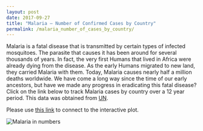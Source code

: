 ```yaml
---
layout: post
date: 2017-09-27
title: "Malaria – Number of Confirmed Cases by Country"
permalink: /malaria_number_of_cases_by_country/
---
```


Malaria is a fatal disease that is transmitted by certain types of infected mosquitoes. The parasite that causes it has been around for several thousands of years. In fact, the very first Humans that lived in Africa were already dying from the disease. As the early Humans migrated to new land, they carried Malaria with them. Today, Malaria causes nearly half a million deaths worldwide. We have come a long way since the time of our early ancestors, but have we made any progress in eradicating this fatal disease?
Click on the link below to track Malaria cases by country over a 12 year period. This data was obtained from [UN][un-link].

Please use [this link][app-link] to connect to the interactive plot.

![Malaria in numbers](https://shivakumar121.github.io/assets/MalariaIncidences.tiff)

[un-link]: http://data.un.org/
[app-link]: http://34.212.74.158:3459/
